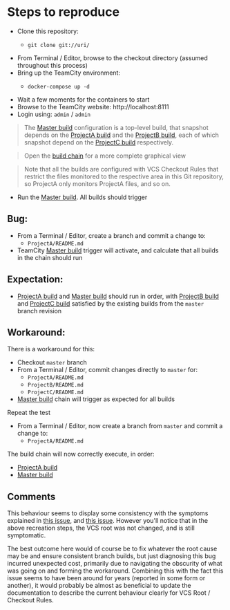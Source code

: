 # Steps to reproduce

- Clone this repository:
    -     git clone git://uri/
- From Terminal / Editor, browse to the checkout directory (assumed throughout this process)
- Bring up the TeamCity environment:
    -     docker-compose up -d
- Wait a few moments for the containers to start
- Browse to the TeamCity website: http://localhost:8111
- Login using: `admin` / `admin`

> The [Master build](http://localhost:8111/viewType.html?buildTypeId=VcsRevisionBug_Master) configuration is a top-level build, that snapshot depends on the [ProjectA build](http://localhost:8111/viewType.html?buildTypeId=VcsRevisionBug_ProjectA) and the [ProjectB build](http://localhost:8111/viewType.html?buildTypeId=VcsRevisionBug_ProjectB), each of which snapshot depend on the [ProjectC build](http://localhost:8111/viewType.html?buildTypeId=VcsRevisionBug_ProjectC) respectively. 

> Open the [build chain](http://localhost:8111/viewChain.html?chainId=bt5&selectedBuildTypeId=bt5&contextProjectId=VcsRevisionBug) for a more complete graphical view

> Note that all the builds are configured with VCS Checkout Rules that restrict the files monitored to the respective area in this Git repository, so ProjectA only monitors ProjectA files, and so on.

- Run the [Master build](http://localhost:8111/viewType.html?buildTypeId=VcsRevisionBug_Master).  All builds should trigger

## Bug:

- From a Terminal / Editor, create a branch and commit a change to:
    - `ProjectA/README.md`
- TeamCity [Master build](http://localhost:8111/viewType.html?buildTypeId=VcsRevisionBug_Master) trigger will activate, and calculate that all builds in the chain should run

## Expectation:

- [ProjectA build](http://localhost:8111/viewType.html?buildTypeId=VcsRevisionBug_ProjectA) and [Master build](http://localhost:8111/viewType.html?buildTypeId=VcsRevisionBug_Master) should run in order, with [ProjectB build](http://localhost:8111/viewType.html?buildTypeId=VcsRevisionBug_ProjectB) and [ProjectC build](http://localhost:8111/viewType.html?buildTypeId=VcsRevisionBug_ProjectC) satisfied by the existing builds from the `master` branch revision  

## Workaround:

There is a workaround for this:

- Checkout `master` branch
- From a Terminal / Editor, commit changes directly to `master` for:
    - `ProjectA/README.md`
    - `ProjectB/README.md`
    - `ProjectC/README.md`
- [Master build](http://localhost:8111/viewType.html?buildTypeId=VcsRevisionBug_Master) chain will trigger as expected for all builds

Repeat the test

- From a Terminal / Editor, now create a branch from `master` and commit a change to:
    - `ProjectA/README.md`

The build chain will now correctly execute, in order:
- [ProjectA build](http://localhost:8111/viewType.html?buildTypeId=VcsRevisionBug_ProjectA)
- [Master build](http://localhost:8111/viewType.html?buildTypeId=VcsRevisionBug_Master)

## Comments

This behaviour seems to display some consistency with the symptoms explained in [this issue](https://youtrack.jetbrains.net/issue/TW-10084), and [this issue](https://youtrack.jetbrains.com/issue/TW-47099).  However you'll notice that in the above recreation steps, the VCS root was not changed, and is still symptomatic.

The best outcome here would of course be to fix whatever the root cause may be and ensure consistent branch builds, but just diagnosing this bug incurred unexpected cost, primarily due to navigating the obscurity of what was going on and forming the workaround.  Combining this with the fact this issue seems to have been around for years (reported in some form or another), it would probably be almost as beneficial to update the documentation to describe the current behaviour clearly for VCS Root / Checkout Rules.